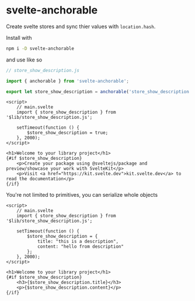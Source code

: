 # svelte-anchorable

Create svelte stores and sync thier values with `location.hash`.


Install with 
```sh
npm i -D svelte-anchorable
```

and use like so

```js
// store_show_description.js

import { anchorable } from 'svelte-anchorable';

export let store_show_description = anchorable('store_show_description', false);
```

```svelte
<script>
    // main.svelte
	import { store_show_description } from '$lib/store_show_description.js';

	setTimeout(function () {
		$store_show_description = true;
	}, 2000);
</script>

<h1>Welcome to your library project</h1>
{#if $store_show_description}
	<p>Create your package using @sveltejs/package and preview/showcase your work with SvelteKit</p>
	<p>Visit <a href="https://kit.svelte.dev">kit.svelte.dev</a> to read the documentation</p>
{/if}
```

You're not limited to primitives, you can serialize whole objects

```svelte
<script>
    // main.svelte
	import { store_show_description } from '$lib/store_show_description.js';

	setTimeout(function () {
		$store_show_description = {
            title: "this is a description",
            content: "hello from description"
        };
	}, 2000);
</script>

<h1>Welcome to your library project</h1>
{#if $store_show_description}
	<h3>{$store_show_description.title}</h3>
	<p>{$store_show_description.content}</p>
{/if}
```